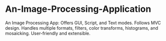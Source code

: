 # An-Image-Processing-Application
An Image Processing App: Offers GUI, Script, and Text modes. Follows MVC design. Handles multiple formats, filters, color transforms, histograms, and mosaicking. User-friendly and extensible.
